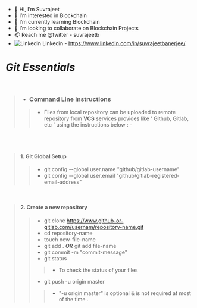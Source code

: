 * 👋 Hi, I’m Suvrajeet
* 👀 I’m interested in Blockchain
* 🌱 I’m currently learning Blockchain
* 💞️ I’m looking to collaborate on Blockchain Projects
* 📫 Reach me @twitter - suvrajeetb
*  ![Linkedin](https://content.linkedin.com/content/dam/me/business/en-us/amp/brand-site/v2/bg/LI-Bug.svg.original.svg) Linkedin - https://www.linkedin.com/in/suvrajeetbanerjee/





# **_Git Essentials_**

<br>

>
> * ### **Command Line Instructions**
>> * Files from local repository can be uploaded to remote repository from **VCS** services provides like ' Github, Gitlab, etc ' using the instructions below : -

<br>
<br>

> #### 1. **Git Global Setup**
>> * git config --global user.name "github/gitlab-username"
>> * git config --global user.email "github/gitlab-registered-email-address"

<br>

> #### 2. **Create a new repository**
>> * git clone https://www.github-or-gitlab.com/usernam/repository-name.git
>> * cd repository-name
>> * touch new-file-name
>> * git add . **_OR_** git add file-name
>> * git commit -m "commit-message"
>> * git status
>> > * To check the status of your files
>> * git push -u origin master
>> > * "-u origin master" is optional & is not required at most of the time .
